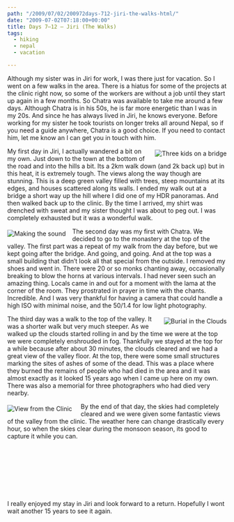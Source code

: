```yaml
---
path: "/2009/07/02/200972days-712-jiri-the-walks-html/" 
date: "2009-07-02T07:18:00+00:00" 
title: Days 7–12 – Jiri (The Walks)
tags:
  - hiking
  - nepal
  - vacation

---
```


  <p>
    Although my sister was in Jiri for work, I was there just for vacation. So I went on a few walks in the area. There is a hiatus for some of the projects at the clinic right now, so some of the workers are without a job until they start up again in a few months. So Chatra was available to take me around a few days. Although Chatra is in his 50s, he is far more energetic than I was in my 20s. And since he has always lived in Jiri, he knows everyone. Before working for my sister he took tourists on longer treks all around Nepal, so if you need a guide anywhere, Chatra is a good choice. If you need to contact him, let me know an I can get you in touch with him.
  </p>
  
  <p>
    <a title="Three kids on a bridge" href="http://www.flickr.com/photos/95745192@N00/3680209587/"><img style="margin: 5px 0px 5px 20px" src="https://i1.wp.com/static.flickr.com/2670/3680209587_7780dedf26.jpg?resize=223%2C149" alt="Three kids on a bridge" align="right" data-recalc-dims="1" /></a>My first day in Jiri, I actually wandered a bit on my own. Just down to the town at the bottom of the road and into the hills a bit. Its a 2km walk down (and 2k back up) but in this heat, it is extremely tough. The views along the way though are stunning. This is a deep green valley filled with trees, steep mountains at its edges, and houses scattered along its walls. I ended my walk out at a bridge a short way up the hill where I did one of my HDR panoramas. And then walked back up to the clinic. By the time I arrived, my shirt was drenched with sweat and my sister thought I was about to peg out. I was completely exhausted but it was a wonderful walk.
  </p>
  
  <p>
    <a title="Making the sound" href="http://www.flickr.com/photos/95745192@N00/3674681995/"><img style="margin: 5px 15px 5px 0px" src="https://i2.wp.com/static.flickr.com/2586/3674681995_b73844d942.jpg?resize=245%2C163" alt="Making the sound" align="left" data-recalc-dims="1" /></a>The second day was my first with Chatra. We decided to go to the monastery at the top of the valley. The first part was a repeat of my walk from the day before, but we kept going after the bridge. And going, and going. And at the top was a small building that didn&rsquo;t look all that special from the outside. I removed my shoes and went in. There were 20 or so monks chanting away, occasionally breaking to blow the horns at various intervals. I had never seen such an amazing thing. Locals came in and out for a moment with the lama at the corner of the room. They prostrated in prayer in time with the chants. Incredible. And I was very thankful for having a camera that could handle a high ISO with minimal noise, and the 50/1.4 for low light photography.
  </p>
  
  <p>
    <a title="Burial in the Clouds" href="http://www.flickr.com/photos/95745192@N00/3680269123/"><img style="margin: 5px 0px 5px 20px" src="https://i1.wp.com/static.flickr.com/2587/3680269123_cab135bb5a.jpg?resize=130%2C195" alt="Burial in the Clouds" align="right" data-recalc-dims="1" /></a>The third day was a walk to the top of the valley. It was a shorter walk but very much steeper. As we walked up the clouds started rolling in and by the time we were at the top we were completely enshrouded in fog. Thankfully we stayed at the top for a while because after about 30 minutes, the clouds cleared and we had a great view of the valley floor. At the top, there were some small structures marking the sites of ashes of some of the dead. This was a place where they burned the remains of people who had died in the area and it was almost exactly as it looked 15 years ago when I came up here on my own. There was also a memorial for three photographers who had died very nearby.
  </p>
  
  <p>
    <a title="View from the Clinic" href="http://www.flickr.com/photos/95745192@N00/3680289855/"><img style="margin: 5px 20px 5px 0px" src="https://i1.wp.com/static.flickr.com/3582/3680289855_1ab32c840a.jpg?resize=318%2C212" alt="View from the Clinic" align="left" data-recalc-dims="1" /></a>By the end of that day, the skies had completely cleared and we were given some fantastic views of the valley from the clinic. The weather here can change drastically every hour, so when the skies clear during the monsoon season, its good to capture it while you can.
  </p>
  
  <p>
    &nbsp;
  </p>
  
  <p>
    &nbsp;
  </p>
  
  <p>
    &nbsp;
  </p>
  
  <p>
    &nbsp;
  </p>
  
  <p>
    I really enjoyed my stay in Jiri and look forward to a return. Hopefully I wont wait another 15 years to see it again.
  </p>
</div>